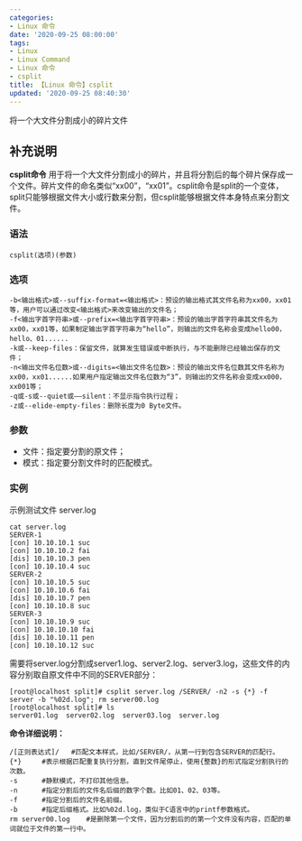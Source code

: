 ```yaml
---
categories:
- Linux 命令
date: '2020-09-25 08:00:00'
tags:
- Linux
- Linux Command
- Linux 命令
- csplit
title: 【Linux 命令】csplit
updated: '2020-09-25 08:40:30'
---
```


将一个大文件分割成小的碎片文件

## 补充说明

**csplit命令** 用于将一个大文件分割成小的碎片，并且将分割后的每个碎片保存成一个文件。碎片文件的命名类似“xx00”，“xx01”。csplit命令是split的一个变体，split只能够根据文件大小或行数来分割，但csplit能够根据文件本身特点来分割文件。

###  语法

```shell
csplit(选项)(参数)
```

###  选项

```shell
-b<输出格式>或--suffix-format=<输出格式>：预设的输出格式其文件名称为xx00，xx01等，用户可以通过改变<输出格式>来改变输出的文件名；
-f<输出字首字符串>或--prefix=<输出字首字符串>：预设的输出字首字符串其文件名为xx00，xx01等，如果制定输出字首字符串为“hello”，则输出的文件名称会变成hello00，hello、01......
-k或--keep-files：保留文件，就算发生错误或中断执行，与不能删除已经输出保存的文件；
-n<输出文件名位数>或--digits=<输出文件名位数>：预设的输出文件名位数其文件名称为xx00，xx01......如果用户指定输出文件名位数为“3”，则输出的文件名称会变成xx000，xx001等；
-q或-s或--quiet或——silent：不显示指令执行过程；
-z或--elide-empty-files：删除长度为0 Byte文件。
```

###  参数

*   文件：指定要分割的原文件；
*   模式：指定要分割文件时的匹配模式。

###  实例

示例测试文件 server.log

```shell
cat server.log
SERVER-1
[con] 10.10.10.1 suc
[con] 10.10.10.2 fai
[dis] 10.10.10.3 pen
[con] 10.10.10.4 suc
SERVER-2
[con] 10.10.10.5 suc
[con] 10.10.10.6 fai
[dis] 10.10.10.7 pen
[con] 10.10.10.8 suc
SERVER-3
[con] 10.10.10.9 suc
[con] 10.10.10.10 fai
[dis] 10.10.10.11 pen
[con] 10.10.10.12 suc
```

需要将server.log分割成server1.log、server2.log、server3.log，这些文件的内容分别取自原文件中不同的SERVER部分：

```shell
[root@localhost split]# csplit server.log /SERVER/ -n2 -s {*} -f server -b "%02d.log"; rm server00.log
[root@localhost split]# ls
server01.log  server02.log  server03.log  server.log
```

 **命令详细说明：** 

```shell
/[正则表达式]/   #匹配文本样式，比如/SERVER/，从第一行到包含SERVER的匹配行。
{*}     #表示根据匹配重复执行分割，直到文件尾停止，使用{整数}的形式指定分割执行的次数。
-s      #静默模式，不打印其他信息。
-n      #指定分割后的文件名后缀的数字个数。比如01、02、03等。
-f      #指定分割后的文件名前缀。
-b      #指定后缀格式。比如%02d.log，类似于C语言中的printf参数格式。
rm server00.log    #是删除第一个文件，因为分割后的的第一个文件没有内容，匹配的单词就位于文件的第一行中。
```


